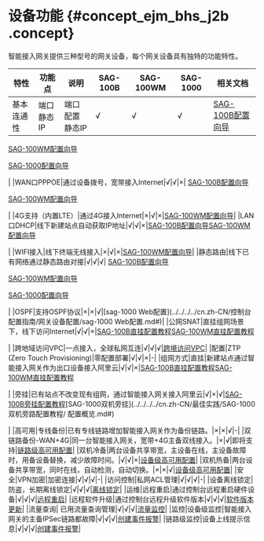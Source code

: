# 设备功能 {#concept_ejm_bhs_j2b .concept}

智能接入网关提供三种型号的网关设备，每个网关设备具有独特的功能特性。

|特性|功能点|说明|SAG-100B|SAG-100WM|SAG-1000|相关文档|
|--|---|--|--------|---------|--------|----|
|基本连通性|端口静态IP|端口配置静态IP|√|√|√| [SAG-100B配置向导](../../../../cn.zh-CN/SAG-100B配置指南/配置向导.md#)

 [SAG-100WM配置向导](../../../../cn.zh-CN/SAG-100WM配置指南/配置向导.md#)

 [SAG-1000配置向导](../../../../cn.zh-CN/SAG-1000配置指南/配置向导.md#)

 |
|WAN口PPPOE|通过设备拨号，宽带接入Internet|√|√|×| [SAG-100B配置向导](../../../../cn.zh-CN/SAG-100B配置指南/配置向导.md#)

 [SAG-100WM配置向导](../../../../cn.zh-CN/SAG-100WM配置指南/配置向导.md#)

 |
|4G支持（内置LTE）|通过4G接入Internet|×|√|×|[SAG-100WM配置向导](../../../../cn.zh-CN/SAG-100WM配置指南/配置向导.md#)|
|LAN口DHCP|线下新建站点自动获取IP地址|√|√|×|[SAG-100B配置向导](../../../../cn.zh-CN/SAG-100B配置指南/配置向导.md#)[SAG-100WM配置向导](../../../../cn.zh-CN/SAG-100WM配置指南/配置向导.md#)

|
|WIFI接入|线下终端无线接入|×|√|×|[SAG-100WM配置向导](../../../../cn.zh-CN/SAG-100WM配置指南/配置向导.md#)|
|静态路由|线下已有网络通过静态路由对接|√|√|√| [SAG-100B配置向导](../../../../cn.zh-CN/SAG-100B配置指南/配置向导.md#)

 [SAG-100WM配置向导](../../../../cn.zh-CN/SAG-100WM配置指南/配置向导.md#)

 [SAG-1000配置向导](../../../../cn.zh-CN/SAG-1000配置指南/配置向导.md#)

 |
|OSPF|支持OSPF协议|×|×|√|[sag-1000 Web配置](../../../../cn.zh-CN/控制台配置指南/网关设备配置/sag-1000 Web配置.md#)|
|公网SNAT|直挂组网场景下，线下访问Internet|√|√|×|[SAG-100B直挂配置教程](../../../../cn.zh-CN/最佳实践/SAG-100B直挂配置教程.md#)[SAG-100WM直挂配置教程](../../../../cn.zh-CN/最佳实践/SAG-100WM直挂配置教程.md#)

|
|跨地域访问VPC|一点接入，全球私网互连|√|√|√|[跨境访问VPC](../../../../cn.zh-CN/最佳实践/跨地域访问VPC.md#)|
|配置|ZTP \(Zero Touch Provisioning\)|零配置部署|√|√|×|-|
|组网方式|直挂|新建站点通过智能接入网关作为出口设备接入阿里云|√|√|×|[SAG-100B直挂配置教程](../../../../cn.zh-CN/最佳实践/SAG-100B直挂配置教程.md#)[SAG-100WM直挂配置教程](../../../../cn.zh-CN/最佳实践/SAG-100WM直挂配置教程.md#)

|
|旁挂|已有站点不改变现有组网，通过智能接入网关接入阿里云|√|×|√|[SAG-100B旁挂配置教程](../../../../cn.zh-CN/最佳实践/SAG-100B旁挂配置教程.md#)[SAG-1000双机旁挂](../../../../cn.zh-CN/最佳实践/SAG-1000双机旁路配置教程/ 配置概览.md#)

|
|高可用|专线备份|已有专线链路增加智能接入网关作为备份链路。|×|×|√|-|
|双链路备份-WAN+4G|同一台智能接入网关，宽带+4G主备双线接入。|×|√|即将支持|[链路级高可用配置](../../../../cn.zh-CN/控制台配置指南/管理智能接入网关实例/链路级高可用配置.md#)|
|双机冷备|两台设备共享带宽，主设备在线，主设备故障时，用备设备替换，减少故障时间。|√|√|×|[设备级高可用配置](../../../../cn.zh-CN/控制台配置指南/管理智能接入网关实例/设备级高可用配置.md#)|
|双机热备|两台设备共享带宽，同时在线，自动检测，自动切换。|×|×|√|[设备级高可用配置](../../../../cn.zh-CN/控制台配置指南/管理智能接入网关实例/设备级高可用配置.md#)|
|安全|VPN加密|加密连接|√|√|√|-|
|访问控制|私网ACL管理|√|√|√|-|
|设备离线锁定|防盗，长期离线锁定|√|√|√|[离线锁定](../../../../cn.zh-CN/控制台配置指南/管理智能接入网关实例/离线锁定.md#)|
|运维|远程重启|通过控制台远程重启硬件设备|√|√|√|[远程重启](../../../../cn.zh-CN/控制台配置指南/管理智能接入网关实例/远程重启.md#)|
|远程软件升级|通过控制台远程升级软件版本|√|√|√|[软件版本更新](../../../../cn.zh-CN/控制台配置指南/管理智能接入网关实例/软件版本更新.md#)|
|流量查询| 已用流量查询管理|√|√|√|[流量监控](../../../../cn.zh-CN/故障处理/告警管理/流量监控.md#)|
|监控|设备级监控|智能接入网关的主备IPSec链路都故障|√|√|√|[创建事件报警](../../../../cn.zh-CN/故障处理/告警管理/创建事件报警.md#)|
|链路级监控|设备上线提示信息|√|√|√|[创建事件报警](../../../../cn.zh-CN/故障处理/告警管理/创建事件报警.md#)|

